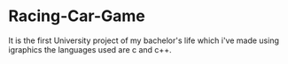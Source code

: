 # Racing-Car-Game
It is the first University project of my bachelor's life which i've made using igraphics the languages used are c and c++.
